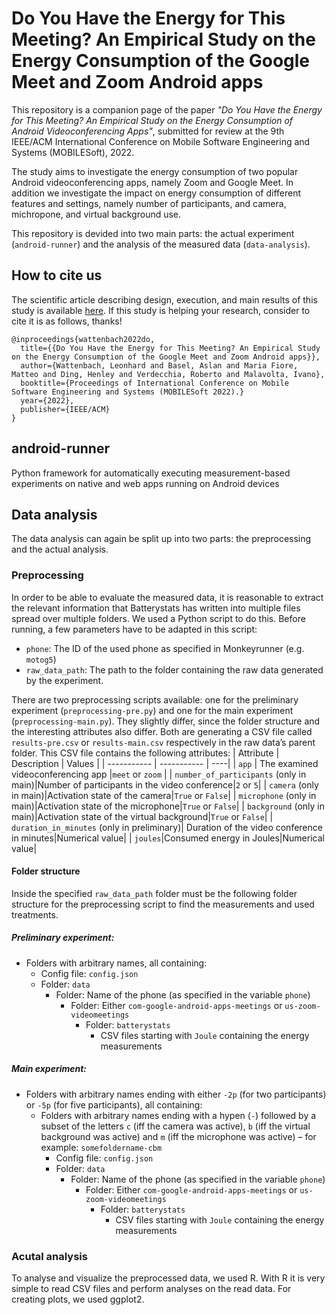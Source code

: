 # Do You Have the Energy for This Meeting? An Empirical Study on the Energy Consumption of the Google Meet and Zoom Android apps
This repository is a companion page of the paper _"Do You Have the Energy for This Meeting? An Empirical Study on the Energy Consumption of Android Videoconferencing Apps"_, submitted for review at the 9th IEEE/ACM International Conference on Mobile Software Engineering and Systems (MOBILESoft), 2022.

The study aims to investigate the energy consumption of two popular Android videoconferencing apps, namely Zoom and Google Meet. 
In addition we investigate the impact on energy consumption of different features and settings, namely number of participants, and camera, michropone, and virtual background use.

This repository is devided into two main parts: the actual experiment (`android-runner`) and the analysis of the measured data (`data-analysis`).

## How to cite us
The scientific article describing design, execution, and main results of this study is available [here](https://github.com/S2-group/mobilesoft-2022-replication-package/blob/main/MobileSoft22.pdf). 
If this study is helping your research, consider to cite it is as follows, thanks!

```
@inproceedings{wattenbach2022do,
  title={{Do You Have the Energy for This Meeting? An Empirical Study on the Energy Consumption of the Google Meet and Zoom Android apps}},
  author={Wattenbach, Leonhard and Basel, Aslan and Maria Fiore, Matteo and Ding, Henley and Verdecchia, Roberto and Malavolta, Ivano},
  booktitle={Proceedings of International Conference on Mobile Software Engineering and Systems (MOBILESoft 2022).}
  year={2022},
  publisher={IEEE/ACM}
}
```

## android-runner
Python framework for automatically executing measurement-based experiments on native and web apps running on Android devices

## Data analysis
The data analysis can again be split up into two parts: the preprocessing and the actual analysis.

### Preprocessing
In order to be able to evaluate the measured data, it is reasonable to extract the relevant information that Batterystats has written into multiple files spread over multiple folders. We used a Python script to do this. Before running, a few parameters have to be adapted in this script:
- `phone`: The ID of the used phone as specified in Monkeyrunner (e.g. `motog5`)
- `raw_data_path`: The path to the folder containing the raw data generated by the experiment.

There are two preprocessing scripts available: one for the preliminary experiment (`preprocessing-pre.py`) and one for the main experiment (`preprocessing-main.py`). They slightly differ, since the folder structure and the interesting attributes also differ. Both are generating a CSV file called `results-pre.csv` or `results-main.csv` respectively in the raw data’s parent folder. This CSV file contains the following attributes:
| Attribute | Description | Values |
| ----------- | ----------- | ----|
| `app` | The examined videoconferencing app |`meet` or `zoom` |
| `number_of_participants` (only in main)|Number of participants in the video conference|`2` or `5`|
| `camera` (only in main)|Activation state of the camera|`True` or `False`|
| `microphone` (only in main)|Activation state of the microphone|`True` or `False`|
| `background` (only in main)|Activation state of the virtual background|`True` or `False`|
| `duration_in_minutes` (only in preliminary)| Duration of the video conference in minutes|Numerical value|
| `joules`|Consumed energy in Joules|Numerical value|

#### Folder structure
Inside the specified `raw_data_path` folder must be the following folder structure for the preprocessing script to find the measurements and used treatments.
##### Preliminary experiment:
- Folders with arbitrary names, all containing:
    - Config file: `config.json`
    - Folder: `data`
        - Folder: Name of the phone (as specified in the variable `phone`)
            - Folder: Either `com-google-android-apps-meetings` or `us-zoom-videomeetings`
                - Folder: `batterystats`
                    - CSV files starting with `Joule` containing the energy measurements

##### Main experiment:
- Folders with arbitrary names ending with either `-2p` (for two participants) or `-5p` (for five participants), all containing:
    - Folders with arbitrary names ending with a hypen (`-`) followed by a subset of the letters `c` (iff the camera was active), `b` (iff the virtual background was active) and `m` (iff the microphone was active) – for example: `somefoldername-cbm`
        - Config file: `config.json`
        - Folder: `data`
            - Folder: Name of the phone (as specified in the variable `phone`)
                - Folder: Either `com-google-android-apps-meetings` or `us-zoom-videomeetings`
                    - Folder: `batterystats`
                        - CSV files starting with `Joule` containing the energy measurements

### Acutal analysis
To analyse and visualize the preprocessed data, we used R. With R it is very simple to read CSV files and perform analyses on the read data. For creating plots, we used ggplot2.
